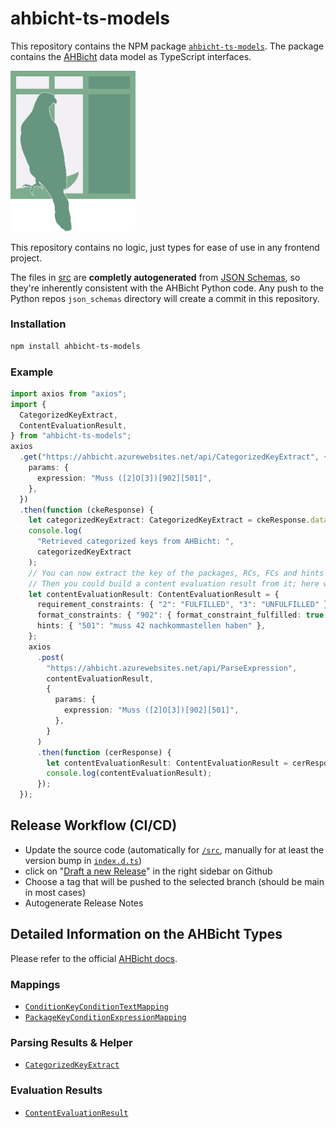 # ahbicht-ts-models

This repository contains the NPM package [`ahbicht-ts-models`](https://www.npmjs.com/package/ahbicht-ts-models). The package contains the [AHBicht](https://github.com/Hochfrequenz/ahbicht) data model as TypeScript interfaces.

<img src="https://raw.githubusercontent.com/Hochfrequenz/ahbicht/main/docs/_static/ahbicht-logo.png" alt="AHBicht Logo" style="width:200px;" />

This repository contains no logic, just types for ease of use in any frontend project.

The files in [src](src/) are **completly autogenerated** from [JSON Schemas](https://github.com/Hochfrequenz/ahbicht/tree/main/json_schemas), so they're inherently consistent with the AHBicht Python code. Any push to the Python repos `json_schemas` directory will create a commit in this repository.

### Installation

```bash
npm install ahbicht-ts-models
```

### Example

```ts
import axios from "axios";
import {
  CategorizedKeyExtract,
  ContentEvaluationResult,
} from "ahbicht-ts-models";
axios
  .get("https://ahbicht.azurewebsites.net/api/CategorizedKeyExtract", {
    params: {
      expression: "Muss ([2]O[3])[902][501]",
    },
  })
  .then(function (ckeResponse) {
    let categorizedKeyExtract: CategorizedKeyExtract = ckeResponse.data;
    console.log(
      "Retrieved categorized keys from AHBicht: ",
      categorizedKeyExtract
    );
    // You can now extract the key of the packages, RCs, FCs and hints from the categorized key extract.
    // Then you could build a content evaluation result from it; here we hard code it for simplicity:
    let contentEvaluationResult: ContentEvaluationResult = {
      requirement_constraints: { "2": "FULFILLED", "3": "UNFULFILLED" },
      format_constraints: { "902": { format_constraint_fulfilled: true } },
      hints: { "501": "muss 42 nachkommastellen haben" },
    };
    axios
      .post(
        "https://ahbicht.azurewebsites.net/api/ParseExpression",
        contentEvaluationResult,
        {
          params: {
            expression: "Muss ([2]O[3])[902][501]",
          },
        }
      )
      .then(function (cerResponse) {
        let contentEvaluationResult: ContentEvaluationResult = cerResponse.data;
        console.log(contentEvaluationResult);
      });
  });
```

## Release Workflow (CI/CD)

- Update the source code (automatically for [`/src`](/src), manually for at least the version bump in [`index.d.ts`](index.d.ts))
- click on "[Draft a new Release](https://github.com/Hochfrequenz/ahbicht-ts-models/releases/new)" in the right sidebar on Github
- Choose a tag that will be pushed to the selected branch (should be main in most cases)
- Autogenerate Release Notes

## Detailed Information on the AHBicht Types

Please refer to the official [AHBicht docs](https://ahbicht.readthedocs.io/en/latest/api/ahbicht.html).

### Mappings

- [`ConditionKeyConditionTextMapping`](https://ahbicht.readthedocs.io/en/latest/api/ahbicht.html?highlight=ConditionKeyConditionTextMapping#ahbicht.mapping_results.ConditionKeyConditionTextMapping)
- [`PackageKeyConditionExpressionMapping`](https://ahbicht.readthedocs.io/en/latest/api/ahbicht.html?highlight=PackageKeyConditionExpressionMapping#ahbicht.mapping_results.PackageKeyConditionExpressionMapping)

### Parsing Results & Helper

- [`CategorizedKeyExtract`](https://ahbicht.readthedocs.io/en/latest/api/ahbicht.content_evaluation.html#module-ahbicht.content_evaluation.categorized_key_extract)

### Evaluation Results

- [`ContentEvaluationResult`](https://ahbicht.readthedocs.io/en/latest/api/ahbicht.content_evaluation.html?highlight=ContentEvaluationResult#ahbicht.content_evaluation.content_evaluation_result.ContentEvaluationResult)
